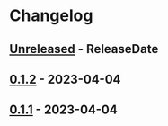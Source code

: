 # Changelog

<!-- next-header -->

## [Unreleased] - ReleaseDate

## [0.1.2] - 2023-04-04

## [0.1.1] - 2023-04-04

<!-- next-url -->

[unreleased]: https://github.com/mrvillage/macros/compare/macros-core-v0.1.2...HEAD

[0.1.2]: https://github.com/mrvillage/macros/compare/macros-v0.1.1...macros-core-v0.1.2

[0.1.1]: https://github.com/mrvillage/macros/compare/v0.1.0...macros-v0.1.1
